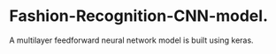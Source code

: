 # Fashion-Recognition-CNN-model.
A multilayer feedforward neural network model is built using keras. 
